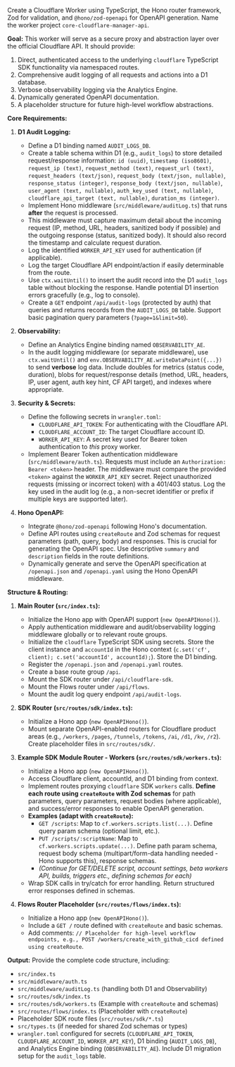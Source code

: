 Create a Cloudflare Worker using TypeScript, the Hono router framework, Zod for validation, and `@hono/zod-openapi` for OpenAPI generation. Name the worker project `core-cloudflare-manager-api`.

**Goal:**
This worker will serve as a secure proxy and abstraction layer over the official Cloudflare API. It should provide:
1.  Direct, authenticated access to the underlying `cloudflare` TypeScript SDK functionality via namespaced routes.
2.  Comprehensive audit logging of all requests and actions into a D1 database.
3.  Verbose observability logging via the Analytics Engine.
4.  Dynamically generated OpenAPI documentation.
5.  A placeholder structure for future high-level workflow abstractions.

**Core Requirements:**

1.  **D1 Audit Logging:**
    * Define a D1 binding named `AUDIT_LOGS_DB`.
    * Create a table schema within D1 (e.g., `audit_logs`) to store detailed request/response information: `id (uuid)`, `timestamp (iso8601)`, `request_ip (text)`, `request_method (text)`, `request_url (text)`, `request_headers (text/json)`, `request_body (text/json, nullable)`, `response_status (integer)`, `response_body (text/json, nullable)`, `user_agent (text, nullable)`, `auth_key_used (text, nullable)`, `cloudflare_api_target (text, nullable)`, `duration_ms (integer)`.
    * Implement Hono middleware (`src/middleware/auditLog.ts`) that runs **after** the request is processed.
    * This middleware must capture maximum detail about the incoming request (IP, method, URL, headers, sanitized body if possible) and the outgoing response (status, sanitized body). It should also record the timestamp and calculate request duration.
    * Log the identified `WORKER_API_KEY` used for authentication (if applicable).
    * Log the target Cloudflare API endpoint/action if easily determinable from the route.
    * Use `ctx.waitUntil()` to insert the audit record into the D1 `audit_logs` table without blocking the response. Handle potential D1 insertion errors gracefully (e.g., log to console).
    * Create a `GET` endpoint `/api/audit-logs` (protected by auth) that queries and returns records from the `AUDIT_LOGS_DB` table. Support basic pagination query parameters (`?page=1&limit=50`).

2.  **Observability:**
    * Define an Analytics Engine binding named `OBSERVABILITY_AE`.
    * In the audit logging middleware (or separate middleware), use `ctx.waitUntil()` and `env.OBSERVABILITY_AE.writeDataPoint({...})` to send **verbose** log data. Include doubles for metrics (status code, duration), blobs for request/response details (method, URL, headers, IP, user agent, auth key hint, CF API target), and indexes where appropriate.

3.  **Security & Secrets:**
    * Define the following secrets in `wrangler.toml`:
        * `CLOUDFLARE_API_TOKEN`: For authenticating with the Cloudflare API.
        * `CLOUDFLARE_ACCOUNT_ID`: The target Cloudflare account ID.
        * `WORKER_API_KEY`: A secret key used for Bearer token authentication to *this* proxy worker.
    * Implement Bearer Token authentication middleware (`src/middleware/auth.ts`). Requests must include an `Authorization: Bearer <token>` header. The middleware must compare the provided `<token>` against the `WORKER_API_KEY` secret. Reject unauthorized requests (missing or incorrect token) with a 401/403 status. Log the key used in the audit log (e.g., a non-secret identifier or prefix if multiple keys are supported later).

4.  **Hono OpenAPI:**
    * Integrate `@hono/zod-openapi` following Hono's documentation.
    * Define API routes using `createRoute` and Zod schemas for request parameters (path, query, body) and responses. This is crucial for generating the OpenAPI spec. Use descriptive `summary` and `description` fields in the route definitions.
    * Dynamically generate and serve the OpenAPI specification at `/openapi.json` and `/openapi.yaml` using the Hono OpenAPI middleware.

**Structure & Routing:**

1.  **Main Router (`src/index.ts`):**
    * Initialize the Hono app with OpenAPI support (`new OpenAPIHono()`).
    * Apply authentication middleware and audit/observability logging middleware globally or to relevant route groups.
    * Initialize the `cloudflare` TypeScript SDK using secrets. Store the client instance and `accountId` in the Hono context (`c.set('cf', client); c.set('accountId', accountId);`). Store the D1 binding.
    * Register the `/openapi.json` and `/openapi.yaml` routes.
    * Create a base route group `/api`.
    * Mount the SDK router under `/api/cloudflare-sdk`.
    * Mount the Flows router under `/api/flows`.
    * Mount the audit log query endpoint `/api/audit-logs`.

2.  **SDK Router (`src/routes/sdk/index.ts`):**
    * Initialize a Hono app (`new OpenAPIHono()`).
    * Mount separate OpenAPI-enabled routers for Cloudflare product areas (e.g., `/workers`, `/pages`, `/tunnels`, `/tokens`, `/ai`, `/d1`, `/kv`, `/r2`). Create placeholder files in `src/routes/sdk/`.

3.  **Example SDK Module Router - Workers (`src/routes/sdk/workers.ts`):**
    * Initialize a Hono app (`new OpenAPIHono()`).
    * Access Cloudflare client, accountId, and D1 binding from context.
    * Implement routes proxying `cloudflare` SDK `workers` calls. **Define each route using `createRoute` with Zod schemas** for path parameters, query parameters, request bodies (where applicable), and success/error responses to enable OpenAPI generation.
    * **Examples (adapt with `createRoute`):**
        * `GET /scripts`: Map to `cf.workers.scripts.list(...)`. Define query param schema (optional limit, etc.).
        * `PUT /scripts/:scriptName`: Map to `cf.workers.scripts.update(...)`. Define path param schema, request body schema (multipart/form-data handling needed - Hono supports this), response schemas.
        * *(Continue for GET/DELETE script, account settings, beta workers API, builds, triggers etc., defining schemas for each)*
    * Wrap SDK calls in try/catch for error handling. Return structured error responses defined in schemas.

4.  **Flows Router Placeholder (`src/routes/flows/index.ts`):**
    * Initialize a Hono app (`new OpenAPIHono()`).
    * Include a `GET /` route defined with `createRoute` and basic schemas.
    * Add comments: `// Placeholder for high-level workflow endpoints, e.g., POST /workers/create_with_github_cicd defined using createRoute`.

**Output:**
Provide the complete code structure, including:
* `src/index.ts`
* `src/middleware/auth.ts`
* `src/middleware/auditLog.ts` (handling both D1 and Observability)
* `src/routes/sdk/index.ts`
* `src/routes/sdk/workers.ts` (Example with `createRoute` and schemas)
* `src/routes/flows/index.ts` (Placeholder with `createRoute`)
* Placeholder SDK route files (`src/routes/sdk/*.ts`)
* `src/types.ts` (if needed for shared Zod schemas or types)
* `wrangler.toml` configured for secrets (`CLOUDFLARE_API_TOKEN`, `CLOUDFLARE_ACCOUNT_ID`, `WORKER_API_KEY`), D1 binding (`AUDIT_LOGS_DB`), and Analytics Engine binding (`OBSERVABILITY_AE`). Include D1 migration setup for the `audit_logs` table.
